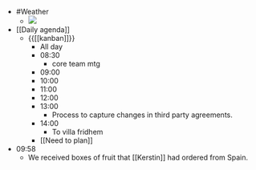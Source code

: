- #Weather
    - ![](https://firebasestorage.googleapis.com/v0/b/firescript-577a2.appspot.com/o/imgs%2Fapp%2FDavidsroam%2F81D_5YDeaC.png?alt=media&token=7ee63b0b-36ce-4bf8-9149-e0f0b35764f9)
- [[Daily agenda]]
    - {{[[kanban]]}}
        - All day
        - 08:30
            - core team mtg
        - 09:00
        - 10:00
        - 11:00
        - 12:00
        - 13:00
            - Process to capture changes in third party agreements.
        - 14:00
            - To villa fridhem
        - [[Need to plan]]
- 09:58
    - We received boxes of fruit that [[Kerstin]] had ordered from Spain.
